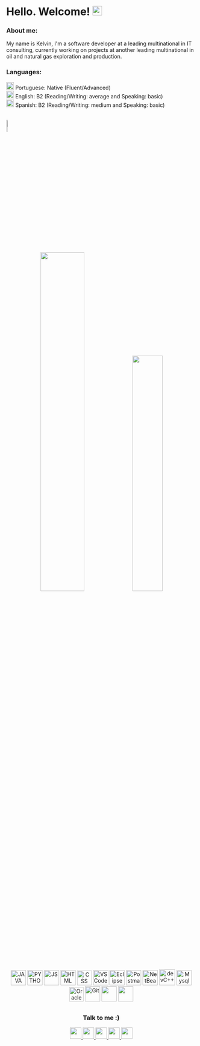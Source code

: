 <div> <!-- APRESENTAÇÃO -->
	<h1>
		Hello. Welcome!
		<img width=25px src="https://cdn.icon-icons.com/icons2/2087/PNG/512/brazil_icon_127818.png"/>
	</h1>
	<h3> About me: </h3>
	<p>
		My name is Kelvin, I'm a software developer at a leading multinational in IT consulting, currently working on projects at another leading multinational in oil and 		natural gas exploration and production. 
		<br>
		<h3>Languages:</h3>
		<!---->
		<img width=20px src="https://cdn.icon-icons.com/icons2/2087/PNG/512/brazil_icon_127818.png"/>
		Portuguese: Native (Fluent/Advanced) <br>
		<!---->
		<img width=20px src="https://cdn.icon-icons.com/icons2/2087/PNG/512/united_states_icon_127943.png"/>
		English: B2 (Reading/Writing: average and Speaking: basic) <br>
		<!---->
		<img width=20px src="https://cdn.icon-icons.com/icons2/2087/PNG/512/spain_icon_127825.png"/>
		Spanish: B2 (Reading/Writing: medium and Speaking: basic) <br><br>
	</p>
</div>

<div ><!--CONTADOR DE VIEWS-->
		<img left=100px width=09% src="https://komarev.com/ghpvc/?username=KelvinMarcondes&color=58a6ff&style=flat"/>
</div><!--CONTADOR DE VIEWS-->

<div align=center> <!--Painels-->
	<img width=48% src="https://github-readme-stats.vercel.app/api?username=kelvinmarcondes&show_icons=true&theme=dark&icon_color=58a6ff&border_color=000000&border_radius=20&title_color=58a6ff&bg_color=151515&custom_title=Kelvin%20Marcondes"/>
	<img width=40% src="https://github-readme-stats.vercel.app/api/top-langs/?username=KelvinMarcondes&layout=compact&theme=dark&border_color=000000&border_radius=20&&langs_count=6&title_color=58a6ff"/>
</div> <!--Painels-->

##

<div align=center> <!--Ferramentas-->
	<img src="https://cdn.icon-icons.com/icons2/2108/PNG/512/java_icon_130901.png" title="JAVA" alt="JAVA" widht="40" height="40"/>
	<img src="https://cdn.icon-icons.com/icons2/2108/PNG/512/python_icon_130849.png" title="PYTHON" alt="PYTHON" widht="40" height="40"/>
	<img src="https://cdn.icon-icons.com/icons2/2415/PNG/512/javascript_original_logo_icon_146455.png" title="JS" alt="JS" widht="40" height="40"/>
	<img src="https://www.iconninja.com/files/921/873/84/html5-%E2%80%A2-html-icon.png" title="HTML" alt="HTML" widht="40" height="40"/>
	<img src="https://www.iconninja.com/files/139/505/165/css3-icon.png" title="CSS" alt="CSS" widht="39" height="39"/>
	<img src="https://visualstudio.microsoft.com/wp-content/uploads/2019/06/vs-code-responsive-01.svg" title="VSCode" alt="VSCode" widht="40" height="40"/>
	<img src="https://cdn.icon-icons.com/icons2/1381/PNG/512/eclipse_94656.png" title="Eclipse" alt="Eclipse" widht="40" height="40"/>
	<img src="https://uxwing.com/wp-content/themes/uxwing/download/brands-and-social-media/postman-icon.png" title="Postman" alt="Postman" height="40"/>
	<img src="https://cdn.icon-icons.com/icons2/1381/PNG/512/netbeans_94416.png" title="NetBeans" alt="NetBeans" widht="40" height="40"/>
	<img src="https://cdn.icon-icons.com/icons2/183/PNG/256/Dev_22513.png" title="devC++" alt="devC++" widht="42" height="42"/>
	<img src="https://cdn.icon-icons.com/icons2/1381/PNG/512/mysqlworkbench_93532.png" title="Mysql" alt="Mysql" widht="40" height="40"/>
	<img src="https://cdn.icon-icons.com/icons2/2699/PNG/512/oracle_logo_icon_168918.png" title="OracleDB" alt="OracleDB" widht="38" height="38"/>
	<img src="https://3.bp.blogspot.com/-xhNpNJJyQhk/XIe4GY78RQI/AAAAAAAAItc/ouueFUj2Hqo5dntmnKqEaBJR4KQ4Q2K3ACK4BGAYYCw/s1600/logo%2Bgit%2Bicon.png" title="Git" alt="Git" widht="40" height="40"/>
	<img src="https://spring.io/images/spring-initializr-4291cc0115eb104348717b82161a81de.svg" title="" alt="" height="40"/>
	<img src="" title="" alt="" height="40"/>
</div> <!--Ferramentas-->

##
	
<div align=center> <!--Social-->
	<h3>Talk to me :)</h3>
	<a href="https://api.whatsapp.com/send?phone=5511973480829">
	<img src="https://img.shields.io/badge/WhatsApp-25D366?style=for-the-badge&logo=whatsapp&logoColor=white" height="30"/>
	</a>
	<a href="https://www.linkedin.com/in/kelvin-marcondes/">
	<img src="https://img.shields.io/badge/LinkedIn-0077B5?style=for-the-badge&logo=linkedin&logoColor=white" height="30"/>
	</a>
	<a href="mailto:kelvindesouza@hotmail.com">
	<img src="https://img.shields.io/badge/Microsoft_Outlook-0078D4?style=for-the-badge&logo=microsoft-outlook&logoColor=white" height="30"/>
	</a>
	<a href="https://www.facebook.com/KelvinMarcondees">
	<img src="https://img.shields.io/badge/Facebook-1877F2?style=for-the-badge&logo=facebook&logoColor=white" height="30"/>
	</a>
	<a href="https://www.instagram.com/kelvinmarcondees/">
	<img src="https://img.shields.io/badge/Instagram-E4405F?style=for-the-badge&logo=instagram&logoColor=white" height="30"/>
	</a>
</div> <!--Social-->

##

